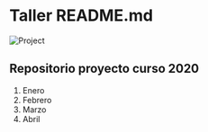 #  Taller README.md

![Project](https://pixabay.com/es/photos/rosa-flor-la-naturaleza-rosa-flores-2417334/ "I love Code")
## Repositorio proyecto curso 2020 

  1. Enero
  2. Febrero
  3. Marzo
  4. Abril
